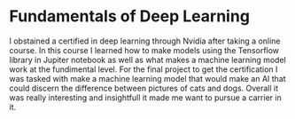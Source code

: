 # Fundamentals of Deep Learning

I obstained a certified in deep learning through Nvidia after taking a online course. 
In this course I learned how to make models using the Tensorflow library in Jupiter notebook as well as what makes a machine learning model work at the fundimental level.
For the final project to get the certification I was tasked with make a machine learning model that would make an AI that could discern the difference between pictures of cats and dogs.
Overall it was really interesting and insightfull it made me want to pursue a carrier in it.
